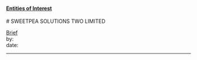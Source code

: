 #### [Entities of Interest](/list.html)
<link rel="stylesheet" type="text/css" href="../../assets/style.css">
# SWEETPEA SOLUTIONS TWO LIMITED

[comment]: <> (Add/Remove information below as you want)
[comment]: <> (Markdown cheatsheet: https://github.com/adam-p/markdown-here/wiki/Markdown-Cheatsheet)
[Brief](Brief.md)  
by:  
date:  

---
[comment]: <> (Add your content here)